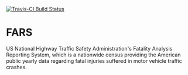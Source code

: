 [![Travis-CI Build Status](https://travis-ci.org/aliciatb/fars.svg?branch=master)](https://travis-ci.org/aliciatb/fars)
# FARS
US National Highway Traffic Safety Administration's Fatality Analysis Reporting System, which is a nationwide census providing the American public yearly data regarding fatal injuries suffered in motor vehicle traffic crashes.

